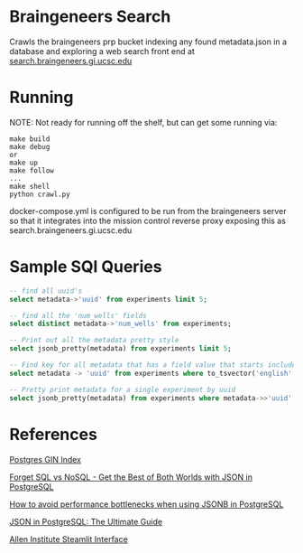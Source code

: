 # Braingeneers Search
Crawls the braingeneers prp bucket indexing any found metadata.json in a database and exploring a web search front end at [search.braingeneers.gi.ucsc.edu](search.braingeneers.gi.ucsc.edu)

# Running
NOTE: Not ready for running off the shelf, but can get some running via:
```
make build
make debug
or
make up
make follow
...
make shell
python crawl.py
```

docker-compose.yml is configured to be run from the braingeneers server so that it integrates into the mission control reverse proxy exposing this as search.braingeneers.gi.ucsc.edu

# Sample SQl Queries
```sql
-- find all uuid's
select metadata->'uuid' from experiments limit 5;

-- find all the 'num_wells' fields
select distinct metadata->'num_wells' from experiments;

-- Print out all the metadata pretty style
select jsonb_pretty(metadata) from experiments limit 5;

-- Find key for all metadata that has a field value that starts includes awbg:
select metadata -> 'uuid' from experiments where to_tsvector('english', metadata) @@ to_tsquery('awbg:*');

-- Pretty print metadata for a single experiment by uuid
select jsonb_pretty(metadata) from experiments where metadata->>'uuid' = '2020-02-10-i-HUVECS';
```

# References
[Postgres GIN Index](https://www.postgresql.org/docs/15/gin-intro.html)

[Forget SQL vs NoSQL - Get the Best of Both Worlds with JSON in PostgreSQL](https://arctype.com/blog/json-in-postgresql/)

[How to avoid performance bottlenecks when using JSONB in PostgreSQL](https://www.metisdata.io/blog/how-to-avoid-performance-bottlenecks-when-using-jsonb-in-postgresql)

[JSON in PostgreSQL: The Ultimate Guide](https://www.databasestar.com/postgresql-json/)

[Allen Institute Steamlit Interface](https://github.com/nlsschim/allen_institute_connection)